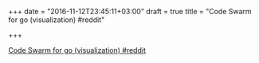 +++
date = "2016-11-12T23:45:11+03:00"
draft = true
title = "Code Swarm for go (visualization)  #reddit"

+++

<p><a href="https://t.co/b6poyAGLuB">Code Swarm for go (visualization)  #reddit</a></p>
